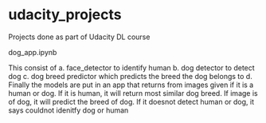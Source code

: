 # udacity_projects
Projects done as part of Udacity DL course

dog_app.ipynb

This consist of 
a. face_detector to identify human
b. dog detector to detect dog
c. dog breed predictor which predicts the breed the dog belongs to
d. Finally the models are put in an app that returns from images given if it is a human or dog. 
   If it is human, it will return most similar dog breed. If image is of dog, it will predict the breed of dog.
   If it doesnot detect human or dog, it says couldnot idenitfy dog or human
